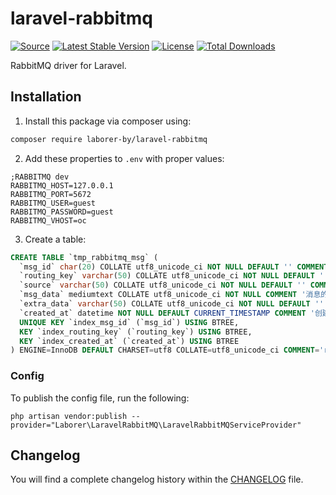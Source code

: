 # laravel-rabbitmq
[![Source](https://img.shields.io/badge/source-laborer-by/laravel-rabbitmq-blue.svg?style=flat-square)](https://github.com/laborer-by/laravel-rabbitmq)
[![Latest Stable Version](https://poser.pugx.org/laborer-by/laravel-rabbitmq/v/stable?format=flat-square)](https://packagist.org/packages/laborer-by/laravel-rabbitmq)
[![License](https://img.shields.io/badge/license-MIT-brightgreen.svg?style=flat-square)](https://tldrlegal.com/license/mit-license)
[![Total Downloads](https://img.shields.io/packagist/dt/laborer-by/laravel-rabbitmq.svg?style=flat-square)](https://packagist.org/packages/laborer-by/laravel-rabbitmq)

RabbitMQ driver for Laravel.

## Installation

1. Install this package via composer using:

```bash
composer require laborer-by/laravel-rabbitmq
```

2. Add these properties to `.env` with proper values:

```
;RABBITMQ dev
RABBITMQ_HOST=127.0.0.1
RABBITMQ_PORT=5672
RABBITMQ_USER=guest
RABBITMQ_PASSWORD=guest
RABBITMQ_VHOST=oc
```

3. Create a table:

```sql
CREATE TABLE `tmp_rabbitmq_msg` (
  `msg_id` char(20) COLLATE utf8_unicode_ci NOT NULL DEFAULT '' COMMENT '消息的唯一id',
  `routing_key` varchar(50) COLLATE utf8_unicode_ci NOT NULL DEFAULT '' COMMENT 'routing_key 消息的路由键',
  `source` varchar(50) COLLATE utf8_unicode_ci NOT NULL DEFAULT '' COMMENT '消息的来源',
  `msg_data` mediumtext COLLATE utf8_unicode_ci NOT NULL COMMENT '消息的主体数据',
  `extra_data` varchar(50) COLLATE utf8_unicode_ci NOT NULL DEFAULT '' COMMENT '额外的数据',
  `created_at` datetime NOT NULL DEFAULT CURRENT_TIMESTAMP COMMENT '创建时间',
  UNIQUE KEY `index_msg_id` (`msg_id`) USING BTREE,
  KEY `index_routing_key` (`routing_key`) USING BTREE,
  KEY `index_created_at` (`created_at`) USING BTREE
) ENGINE=InnoDB DEFAULT CHARSET=utf8 COLLATE=utf8_unicode_ci COMMENT='rabbitmq消息表';
```

### Config

To publish the config file, run the following:

```
php artisan vendor:publish --provider="Laborer\LaravelRabbitMQ\LaravelRabbitMQServiceProvider"
```

## Changelog

You will find a complete changelog history within the [CHANGELOG](CHANGELOG.md) file.
